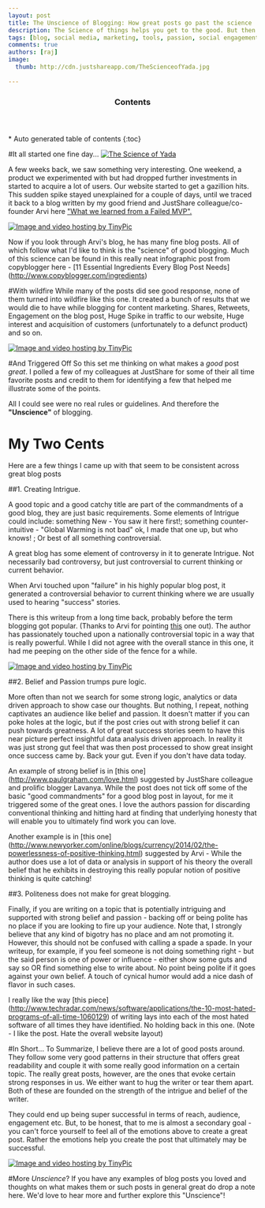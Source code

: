 ```yaml
---
layout: post
title: The Unscience of Blogging: How great posts go past the science 
description: The Science of things helps you get to the good. But then there's the great...
tags: [blog, social media, marketing, tools, passion, social engagement, social media monitoring, SEO, unscience, science] 
comments: true 
authors: [raj] 
image:
  thumb: http://cdn.justshareapp.com/TheScienceofYada.jpg
  
---
```


<section id="table-of-contents" class="toc">
	<header>
		<h3>Contents</h3>
	</header>
<div id="drawer" markdown="1">
*  Auto generated table of contents
{:toc}
</div>
</section><!-- /#table-of-contents -->



#It all started one fine day...
<a href="http://tinypic.com?ref=2l9h8vd" target="_blank" ><img src="http://i61.tinypic.com/2l9h8vd.png" border="0" alt="The Science of Yada"></a>

A few weeks back, we saw something very interesting. One weekend,  a product we experimented with but had dropped further investments in started to acquire a lot of users. Our website started to get a gazillion hits. This sudden spike stayed unexplained for a couple of days, until we traced it back to a blog written by my good friend and JustShare colleague/co-founder Arvi here ["What we learned from a Failed MVP".](arg0s.in/what-we-learnt-from-a-failed-mvp.html)

<a href="http://tinypic.com?ref=ir2x55" target="_blank"><img src="http://i62.tinypic.com/ir2x55.png" border="0" alt="Image and video hosting by TinyPic"></a>

Now if you look through Arvi's blog, he has many fine blog posts. All of which follow what I'd like to think is the "science" of good blogging. Much of this science can be found in this really neat infographic post from copyblogger here  - [11 Essential Ingredients Every Blog Post Needs] (http://www.copyblogger.com/ingredients)

#With wildfire
While many of the posts did see good response, none of them turned into wildfire like this one. It created a bunch of results that we would die to have while blogging for content marketing. Shares, Retweets, Engagement on the blog post, Huge Spike in traffic to our website, Huge interest and acquisition of customers (unfortunately to a defunct product) and so on. 

<a href="http://tinypic.com?ref=juuyrk" target="_blank"><img src="http://i60.tinypic.com/juuyrk.png" border="0" alt="Image and video hosting by TinyPic"></a>

#And Triggered Off
So this set me thinking on what makes a *good* post *great*. I polled a few of my colleagues at JustShare for some of their all time favorite posts and credit to them for identifying a few that helped me illustrate some of the points. 

All I could see were no real rules or guidelines. And therefore the **"Unscience"** of blogging.

# My Two Cents
Here are a few things I came up with that seem to be consistent across great blog posts

##1. Creating Intrigue.

 A good topic and a good catchy title are part of the commandments of a good blog, they are just basic requirements. Some elements of Intrigue could include: something New - You saw it here first!; something counter-intuitive - "Global Warming is not bad"  ok, I made that one up, but who knows! ; Or best of all something controversial.

A great blog has some element of controversy in it to generate Intrigue. Not necessarily bad controversy, but just controversial to current thinking or current behavior. 

When Arvi touched upon "failure" in his highly popular blog post,  it generated a controversial behavior to current thinking where we are usually used to hearing "success" stories.

There is this writeup from a long time back, probably before the term blogging got popular. (Thanks to Arvi for pointing [this](http://www.hindu.com/fline/fl1516/15160040.htm) one out). The author has passionately touched upon a nationally controversial topic in a way that is really powerful. While I did not agree with the overall stance in this one, it had me peeping on the other side of the fence for a while.

<a href="http://tinypic.com?ref=6ozl91" target="_blank"><img src="http://i59.tinypic.com/6ozl91.png" border="0" alt="Image and video hosting by TinyPic"></a>

##2. Belief and Passion trumps pure logic.  

More often than not we search for some strong logic, analytics or data driven approach to show case our thoughts. But nothing, I repeat, nothing captivates an audience like belief and passion. It doesn't matter if you can poke holes at the logic, but if the post cries out with strong belief it can push towards greatness. A lot of great success stories seem to have this near picture perfect insightful data analysis driven approach. In reality it was just strong gut feel that was then post processed to show great insight once success came by. Back your gut. Even if you don't have data today.

An example of strong belief is in [this one] (http://www.paulgraham.com/love.html) suggested by JustShare colleague and prolific blogger Lavanya.  While the post does not tick off some of the basic "good commandments" for a good blog post in layout, for me it triggered some of the great ones. I love the authors passion for discarding conventional thinking and hitting hard at finding that underlying honesty that will enable you to ultimately find work you can love.

Another example is in [this one] (http://www.newyorker.com/online/blogs/currency/2014/02/the-powerlessness-of-positive-thinking.html) suggested by Arvi -  While the author does use a lot of data or analysis in support of his theory the overall belief that he exhibits in destroying this really popular notion of positive thinking is quite catching!

##3. Politeness does not make for great blogging. 

Finally, if you are writing on a topic that is potentially intriguing and supported with strong belief and passion - backing off or being polite has no place if you are looking to fire up your audience. Note that,  I strongly believe that any kind of bigotry has no place and am not promoting it. However, this should not be confused with calling a spade a spade. In your writeup, for example,  if you feel someone is not doing something right - but the said person is one of power or influence - either show some guts and say so OR find something else to write about. No point being polite if it goes against your own belief. A touch of cynical humor would add a nice dash of flavor in such cases.

I really like the way [this piece] (http://www.techradar.com/news/software/applications/the-10-most-hated-programs-of-all-time-1060129) of writing lays into each of the most hated software of all times they have identified. No holding back in this one. (Note - I like the post. Hate the overall website layout)

#In Short...
To Summarize, I believe there are a lot of good posts around. They follow some very good patterns in their structure that offers great readability and couple it with some really good information on a certain topic. The really great posts, however, are the ones that evoke certain strong responses in us. We either want to hug the writer or tear them apart. Both of these are founded on the strength of the intrigue and belief of the writer. 

They could end up being super successful in terms of reach, audience, engagement etc. But, to be honest, that to me is almost a secondary goal - you can't force yourself to feel all of the emotions above to create a great post. Rather the emotions help you create the post that ultimately may be successful.

<a href="http://tinypic.com?ref=286ztiu" target="_blank"><img src="http://i62.tinypic.com/286ztiu.png" border="0" alt="Image and video hosting by TinyPic"></a>

#More *Unscience*?
If you have any examples of blog posts you loved and thoughts on what makes them or such posts in general great do drop a note here. We'd love to hear more and further explore this "Unscience"!
